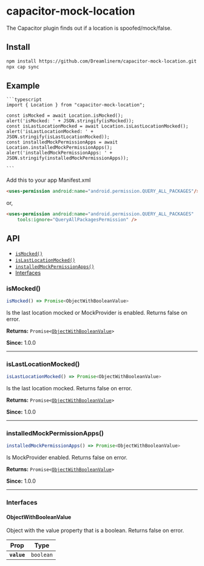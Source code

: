 # capacitor-mock-location

The Capacitor plugin finds out if a location is spoofed/mock/false.

## Install

```bash
npm install https://github.com/Dreamlinerm/capacitor-mock-location.git
npx cap sync
```
## Example
    
    ```typescript
    import { Location } from "capacitor-mock-location";

    const isMocked = await Location.isMocked();
    alert('isMocked: ' + JSON.stringify(isMocked));
    const isLastLocationMocked = await Location.isLastLocationMocked();
    alert('isLastLocationMocked: ' + JSON.stringify(isLastLocationMocked));
    const installedMockPermissionApps = await Location.installedMockPermissionApps();
    alert('installedMockPermissionApps: ' + JSON.stringify(installedMockPermissionApps));
    
    ```

Add this to your app Manifest.xml
```html
<uses-permission android:name="android.permission.QUERY_ALL_PACKAGES"/>
```

or,
```html
<uses-permission android:name="android.permission.QUERY_ALL_PACKAGES"
    tools:ignore="QueryAllPackagesPermission" />
```
## API

<docgen-index>

* [`isMocked()`](#ismocked)
* [`isLastLocationMocked()`](#islastlocationmocked)
* [`installedMockPermissionApps()`](#installedmockpermissionapps)
* [Interfaces](#interfaces)

</docgen-index>

<docgen-api>
<!--Update the source file JSDoc comments and rerun docgen to update the docs below-->

### isMocked()

```typescript
isMocked() => Promise<ObjectWithBooleanValue>
```

Is the last location mocked or MockProvider is enabled. Returns false on error.

**Returns:** <code>Promise&lt;<a href="#objectwithbooleanvalue">ObjectWithBooleanValue</a>&gt;</code>

**Since:** 1.0.0

--------------------


### isLastLocationMocked()

```typescript
isLastLocationMocked() => Promise<ObjectWithBooleanValue>
```

Is the last location mocked. Returns false on error.

**Returns:** <code>Promise&lt;<a href="#objectwithbooleanvalue">ObjectWithBooleanValue</a>&gt;</code>

**Since:** 1.0.0

--------------------


### installedMockPermissionApps()

```typescript
installedMockPermissionApps() => Promise<ObjectWithBooleanValue>
```

Is MockProvider enabled. Returns false on error.

**Returns:** <code>Promise&lt;<a href="#objectwithbooleanvalue">ObjectWithBooleanValue</a>&gt;</code>

**Since:** 1.0.0

--------------------


### Interfaces


#### ObjectWithBooleanValue

Object with the value property that is a boolean. Returns false on error.

| Prop        | Type                 |
| ----------- | -------------------- |
| **`value`** | <code>boolean</code> |

</docgen-api>
